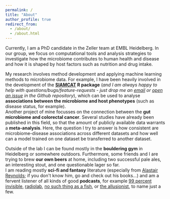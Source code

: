 ```yaml
---
permalink: /
title: "About"
author_profile: true
redirect_from:
  - /about/
  - /about.html
---
```


Currently, I am a PhD candidate in the Zeller team at EMBL Heidelberg. In our
group, we focus on computational tools and analysis strategies to investigate
how the microbiome contributes to human health and disease and how it is shaped
by host factors such as nutrition and drug intake.

My research involves method development and applying machine learning methods
to microbiome data. For example, I have been heavily involved in the development of the
__[SIAMCAT](https://github.com/zellerlab/siamcat) R package__ (_and I am always
happy to help with questions/bugs/feature-requests -  just drop me an
[email](mailto:jakob.wirbel@embl.de) or
[open an issue](https://github.com/zellerlab/siamcat/issues/new)
in the Github repository_), which can be used to analyse __associations between
the microbiome and host phenotypes__ (such as disease status, for example).   
Another project of mine focusses on the connection between the __gut
microbiome and colorectal cancer__. Several studies have already been published
in this field, so that the amount of publicly available data warrants a
__meta-analysis__. Here, the question I try to answer is how consistent are
microbiome-disease associations across different datasets and how well can a
model trained on one dataset be transferred to another dataset.

Outside of the lab I can be found mostly in the __bouldering gym__ in
Heidelberg or somewhere outdoors. Furthermore, some friends and I are trying
to brew __our own beers__ at home, including two successful pale
ales, an interesting stout, and one questionable lager so far.   
I am reading mostly __sci-fi and fantasy__ literature (especially from
[Alastair Reynolds](http://www.alastairreynolds.com/); if you don't know him,
go and check out his books...) and am a fervent listener of all kinds of
good __podcasts__, for example
[99 percent invisible](https://99percentinvisible.org/),
[radiolab](https://www.wnycstudios.org/shows/radiolab),
[no such thing as a fish](https://www.nosuchthingasafish.com/), or
[the allusionist](https://www.theallusionist.org/), to name just a few.
